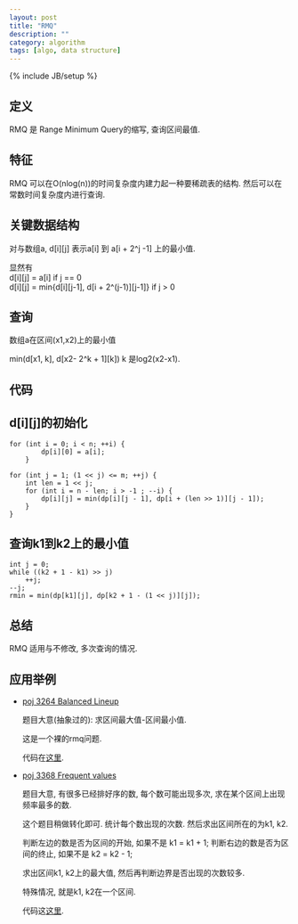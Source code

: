 ```yaml
---
layout: post
title: "RMQ"
description: ""
category: algorithm
tags: [algo, data structure]
---
```

{% include JB/setup %}


定义
-----
RMQ 是 Range Minimum Query的缩写, 查询区间最值.

特征
-----
RMQ 可以在O(nlog(n))的时间复杂度内建力起一种要稀疏表的结构.
然后可以在常数时间复杂度内进行查询.

关键数据结构
------------
对与数组a, d[i][j] 表示a[i] 到 a[i + 2^j -1] 上的最小值.

显然有   
    d[i][j] = a[i]  if j == 0   
    d[i][j] = min{d[i][j-1], d[i + 2^(j-1)][j-1]}  if j > 0

查询
-----
数组a在区间(x1,x2)上的最小值

min(d[x1, k], d[x2- 2^k + 1][k])   k 是log2(x2-x1).

代码
--------

d[i][j]的初始化
--------------

    for (int i = 0; i < n; ++i) {
            dp[i][0] = a[i];
        }

    for (int j = 1; (1 << j) <= m; ++j) {
        int len = 1 << j;
        for (int i = n - len; i > -1 ; --i) {
            dp[i][j] = min(dp[i][j - 1], dp[i + (len >> 1)][j - 1]);
        }
    }

查询k1到k2上的最小值
------------------

    int j = 0;
    while ((k2 + 1 - k1) >> j)
        ++j;
    --j;
    rmin = min(dp[k1][j], dp[k2 + 1 - (1 << j)][j]);

总结
-----
RMQ 适用与不修改, 多次查询的情况.


应用举例
--------
*   [poj 3264 Balanced Lineup][1]

    题目大意(抽象过的): 求区间最大值-区间最小值.

    这是一个裸的rmq问题.

    代码在[这里][2].

*   [poj 3368 Frequent values][3]

    题目大意, 有很多已经排好序的数, 每个数可能出现多次, 求在某个区间上出现频率最多的数.

    这个题目稍做转化即可.
    统计每个数出现的次数.
    然后求出区间所在的为k1, k2.

    判断左边的数是否为区间的开始, 如果不是 k1 = k1 + 1;
    判断右边的数是否为区间的终止, 如果不是 k2 = k2 - 1;

    求出区间k1, k2上的最大值, 然后再判断边界是否出现的次数较多.

    特殊情况, 就是k1, k2在一个区间.

    代码这[这里][4].


[1]: http://poj.org/problem?id=3264 "Balanced Lineup"
[2]: https://github.com/fly2best/oj/blob/master/poj/rmq/rmq_Balanced_lineup_3264.cc
[3]: http://poj.org/problem?id=3368 "Frequent values"
[4]: https://github.com/fly2best/oj/blob/master/poj/rmq/rmq_Balanced_lineup_3264.cc

